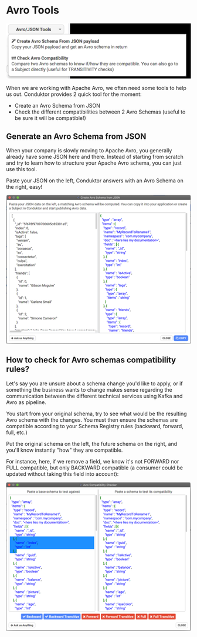# Avro Tools

![](../../.gitbook/assets/screenshot-2020-09-20-at-19.19.14.png)



When we are working with Apache Avro, we often need some tools to help us out. Conduktor provides 2 quick tool for the moment:

* Create an Avro Schema from JSON
* Check the different compatibilities between 2 Avro Schemas \(useful to be sure it will be compatible!\)



## Generate an Avro Schema from JSON

When your company is slowly moving to Apache Avro, you generally already have some JSON here and there. Instead of starting from scratch and try to learn how to structure your Apache Avro schema, you can just use this tool.

Paste your JSON on the left, Conduktor answers with an Avro Schema on the right, easy!

![](../../.gitbook/assets/screenshot-2020-09-20-at-19.22.55.png)

## How to check for Avro schemas compatibility rules?

Let's say you are unsure about a schema change you'd like to apply, or if something the business wants to change makes sense regarding the communication between the different technical services using Kafka and Avro as pipeline.

You start from your original schema, try to see what would be the resulting Avro schema with the changes. You must then ensure the schemas are compatible according to your Schema Registry rules \(backward, forward, full, etc.\)

Put the original schema on the left, the future schema on the right, and you'll know instantly "how" they are compatible.

For instance, here, if we remove a field, we know it's not FORWARD nor FULL compatible, but only BACKWARD compatible \(a consumer could be updated without taking this field into account\):

![Removing &quot;index&quot; field makes the compatibility only Backward](../../.gitbook/assets/screenshot-2020-09-20-at-19.25.20.png)





